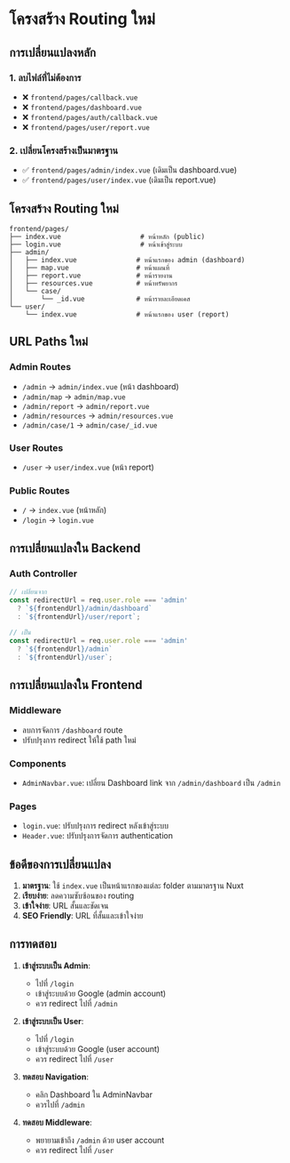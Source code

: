 # โครงสร้าง Routing ใหม่

## การเปลี่ยนแปลงหลัก

### 1. ลบไฟล์ที่ไม่ต้องการ
- ❌ `frontend/pages/callback.vue`
- ❌ `frontend/pages/dashboard.vue`
- ❌ `frontend/pages/auth/callback.vue`
- ❌ `frontend/pages/user/report.vue`

### 2. เปลี่ยนโครงสร้างเป็นมาตรฐาน
- ✅ `frontend/pages/admin/index.vue` (เดิมเป็น dashboard.vue)
- ✅ `frontend/pages/user/index.vue` (เดิมเป็น report.vue)

## โครงสร้าง Routing ใหม่

```
frontend/pages/
├── index.vue                    # หน้าหลัก (public)
├── login.vue                    # หน้าเข้าสู่ระบบ
├── admin/
│   ├── index.vue               # หน้าแรกของ admin (dashboard)
│   ├── map.vue                 # หน้าแผนที่
│   ├── report.vue              # หน้ารายงาน
│   ├── resources.vue           # หน้าทรัพยากร
│   └── case/
│       └── _id.vue             # หน้ารายละเอียดเคส
└── user/
    └── index.vue               # หน้าแรกของ user (report)
```

## URL Paths ใหม่

### Admin Routes
- `/admin` → `admin/index.vue` (หน้า dashboard)
- `/admin/map` → `admin/map.vue`
- `/admin/report` → `admin/report.vue`
- `/admin/resources` → `admin/resources.vue`
- `/admin/case/1` → `admin/case/_id.vue`

### User Routes
- `/user` → `user/index.vue` (หน้า report)

### Public Routes
- `/` → `index.vue` (หน้าหลัก)
- `/login` → `login.vue`

## การเปลี่ยนแปลงใน Backend

### Auth Controller
```javascript
// เปลี่ยนจาก
const redirectUrl = req.user.role === 'admin' 
  ? `${frontendUrl}/admin/dashboard`
  : `${frontendUrl}/user/report`;

// เป็น
const redirectUrl = req.user.role === 'admin' 
  ? `${frontendUrl}/admin`
  : `${frontendUrl}/user`;
```

## การเปลี่ยนแปลงใน Frontend

### Middleware
- ลบการจัดการ `/dashboard` route
- ปรับปรุงการ redirect ให้ใช้ path ใหม่

### Components
- `AdminNavbar.vue`: เปลี่ยน Dashboard link จาก `/admin/dashboard` เป็น `/admin`

### Pages
- `login.vue`: ปรับปรุงการ redirect หลังเข้าสู่ระบบ
- `Header.vue`: ปรับปรุงการจัดการ authentication

## ข้อดีของการเปลี่ยนแปลง

1. **มาตรฐาน**: ใช้ `index.vue` เป็นหน้าแรกของแต่ละ folder ตามมาตรฐาน Nuxt
2. **เรียบง่าย**: ลดความซับซ้อนของ routing
3. **เข้าใจง่าย**: URL สั้นและชัดเจน
4. **SEO Friendly**: URL ที่สั้นและเข้าใจง่าย

## การทดสอบ

1. **เข้าสู่ระบบเป็น Admin**:
   - ไปที่ `/login`
   - เข้าสู่ระบบด้วย Google (admin account)
   - ควร redirect ไปที่ `/admin`

2. **เข้าสู่ระบบเป็น User**:
   - ไปที่ `/login`
   - เข้าสู่ระบบด้วย Google (user account)
   - ควร redirect ไปที่ `/user`

3. **ทดสอบ Navigation**:
   - คลิก Dashboard ใน AdminNavbar
   - ควรไปที่ `/admin`

4. **ทดสอบ Middleware**:
   - พยายามเข้าถึง `/admin` ด้วย user account
   - ควร redirect ไปที่ `/user` 